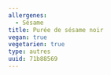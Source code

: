 ```yaml
---
allergenes:
  - Sésame
title: Purée de sésame noir
vegan: true
vegetarien: true
type: autres
uuid: 71b88569
---
```


